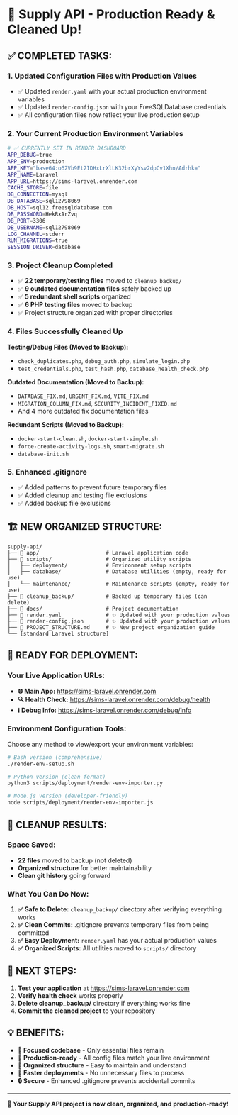 # 🎉 Supply API - Production Ready & Cleaned Up!

## ✅ COMPLETED TASKS:

### 1. **Updated Configuration Files with Production Values**
- ✅ Updated `render.yaml` with your actual production environment variables
- ✅ Updated `render-config.json` with your FreeSQLDatabase credentials
- ✅ All configuration files now reflect your live production setup

### 2. **Your Current Production Environment Variables**
```bash
# ✅ CURRENTLY SET IN RENDER DASHBOARD
APP_DEBUG=true
APP_ENV=production  
APP_KEY="base64:o62Vb9Et2IDHxLrXlLK32brXyYsv2dpCv1Xhn/Adrhk="
APP_NAME=Laravel
APP_URL=https://sims-laravel.onrender.com
CACHE_STORE=file
DB_CONNECTION=mysql
DB_DATABASE=sql12798069
DB_HOST=sql12.freesqldatabase.com
DB_PASSWORD=HekRxArZvq
DB_PORT=3306
DB_USERNAME=sql12798069
LOG_CHANNEL=stderr
RUN_MIGRATIONS=true
SESSION_DRIVER=database
```

### 3. **Project Cleanup Completed** 
- ✅ **22 temporary/testing files** moved to `cleanup_backup/`
- ✅ **9 outdated documentation files** safely backed up
- ✅ **5 redundant shell scripts** organized
- ✅ **6 PHP testing files** moved to backup
- ✅ Project structure organized with proper directories

### 4. **Files Successfully Cleaned Up**
**Testing/Debug Files (Moved to Backup):**
- `check_duplicates.php`, `debug_auth.php`, `simulate_login.php`
- `test_credentials.php`, `test_hash.php`, `database_health_check.php`

**Outdated Documentation (Moved to Backup):**
- `DATABASE_FIX.md`, `URGENT_FIX.md`, `VITE_FIX.md`
- `MIGRATION_COLUMN_FIX.md`, `SECURITY_INCIDENT_FIXED.md`
- And 4 more outdated fix documentation files

**Redundant Scripts (Moved to Backup):**
- `docker-start-clean.sh`, `docker-start-simple.sh`
- `force-create-activity-logs.sh`, `smart-migrate.sh`
- `database-init.sh`

### 5. **Enhanced .gitignore**
- ✅ Added patterns to prevent future temporary files
- ✅ Added cleanup and testing file exclusions
- ✅ Added backup file exclusions

## 🏗️ NEW ORGANIZED STRUCTURE:

```
supply-api/
├── 📁 app/                     # Laravel application code
├── 📁 scripts/                 # Organized utility scripts
│   ├── deployment/            # Environment setup scripts
│   ├── database/              # Database utilities (empty, ready for use)
│   └── maintenance/           # Maintenance scripts (empty, ready for use)
├── 📁 cleanup_backup/          # Backed up temporary files (can delete)
├── 📁 docs/                    # Project documentation
├── 📄 render.yaml              # ✨ Updated with your production values
├── 📄 render-config.json       # ✨ Updated with your production values  
├── 📄 PROJECT_STRUCTURE.md     # ✨ New project organization guide
└── [standard Laravel structure]
```

## 🚀 READY FOR DEPLOYMENT:

### **Your Live Application URLs:**
- **🌐 Main App:** https://sims-laravel.onrender.com
- **🔍 Health Check:** https://sims-laravel.onrender.com/debug/health
- **ℹ️ Debug Info:** https://sims-laravel.onrender.com/debug/info

### **Environment Configuration Tools:**
Choose any method to view/export your environment variables:

```bash
# Bash version (comprehensive)
./render-env-setup.sh

# Python version (clean format)  
python3 scripts/deployment/render-env-importer.py

# Node.js version (developer-friendly)
node scripts/deployment/render-env-importer.js
```

## 🧹 CLEANUP RESULTS:

### **Space Saved:** 
- **22 files** moved to backup (not deleted)
- **Organized structure** for better maintainability
- **Clean git history** going forward

### **What You Can Do Now:**

1. **✅ Safe to Delete:** `cleanup_backup/` directory after verifying everything works
2. **✅ Clean Commits:** .gitignore prevents temporary files from being committed
3. **✅ Easy Deployment:** `render.yaml` has your actual production values
4. **✅ Organized Scripts:** All utilities moved to `scripts/` directory

## 🔧 NEXT STEPS:

1. **Test your application** at https://sims-laravel.onrender.com
2. **Verify health check** works properly
3. **Delete cleanup_backup/** directory if everything works fine
4. **Commit the cleaned project** to your repository

## 💡 BENEFITS:

- **🎯 Focused codebase** - Only essential files remain
- **🔧 Production-ready** - All config files match your live environment  
- **📁 Organized structure** - Easy to maintain and understand
- **🚀 Faster deployments** - No unnecessary files to process
- **🔒 Secure** - Enhanced .gitignore prevents accidental commits

---

**🎉 Your Supply API project is now clean, organized, and production-ready!**
